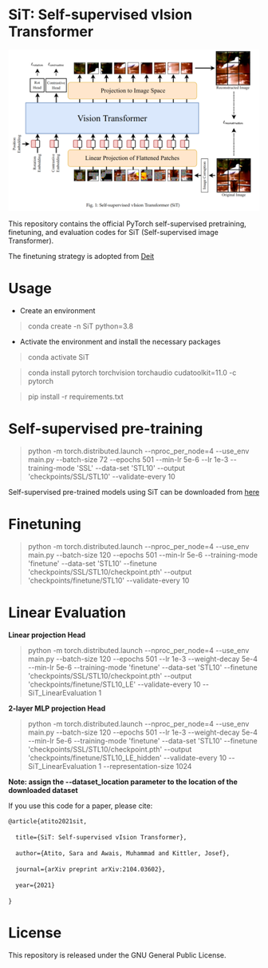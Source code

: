 # SiT: Self-supervised vIsion Transformer 

![](imgs/SiT_.png)

This repository contains the official PyTorch self-supervised pretraining, finetuning, and evaluation codes for SiT (Self-supervised image Transformer).

The finetuning strategy is adopted from [Deit](https://github.com/facebookresearch/deit) 

# Usage
- Create an environment
> conda create -n SiT python=3.8
- Activate the environment and install the necessary packages
> conda activate SiT

> conda install pytorch torchvision torchaudio cudatoolkit=11.0 -c pytorch

> pip install -r requirements.txt


# Self-supervised pre-training
> python -m torch.distributed.launch --nproc_per_node=4 --use_env main.py --batch-size 72 --epochs 501 --min-lr 5e-6 --lr 1e-3 --training-mode 'SSL' --data-set 'STL10' --output 'checkpoints/SSL/STL10' --validate-every 10 

Self-supervised pre-trained models using SiT can be downloaded from [here](https://drive.google.com/drive/folders/1b1Yu1r-yaflz8Uu_D9oE6ft5TMwK-wLR?usp=sharing)

# Finetuning
> python -m torch.distributed.launch --nproc_per_node=4 --use_env main.py  --batch-size 120 --epochs 501 --min-lr 5e-6 --training-mode 'finetune' --data-set 'STL10' --finetune 'checkpoints/SSL/STL10/checkpoint.pth' --output 'checkpoints/finetune/STL10' --validate-every 10 

# Linear Evaluation

**Linear projection Head**
> python -m torch.distributed.launch --nproc_per_node=4 --use_env main.py  --batch-size 120 --epochs 501 --lr 1e-3 --weight-decay 5e-4 --min-lr 5e-6 --training-mode 'finetune' --data-set 'STL10' --finetune 'checkpoints/SSL/STL10/checkpoint.pth' --output 'checkpoints/finetune/STL10_LE' --validate-every 10 --SiT_LinearEvaluation 1 

**2-layer MLP projection Head**
> python -m torch.distributed.launch --nproc_per_node=4 --use_env main.py  --batch-size 120 --epochs 501 --lr 1e-3 --weight-decay 5e-4 --min-lr 5e-6 --training-mode 'finetune' --data-set 'STL10' --finetune 'checkpoints/SSL/STL10/checkpoint.pth' --output 'checkpoints/finetune/STL10_LE_hidden' --validate-every 10 --SiT_LinearEvaluation 1 --representation-size 1024

**Note: assign the --dataset_location parameter to the location of the downloaded dataset**

If you use this code for a paper, please cite:

```
@article{atito2021sit,

  title={SiT: Self-supervised vIsion Transformer},

  author={Atito, Sara and Awais, Muhammad and Kittler, Josef},

  journal={arXiv preprint arXiv:2104.03602},

  year={2021}

}
```


# License
This repository is released under the GNU General Public License.


